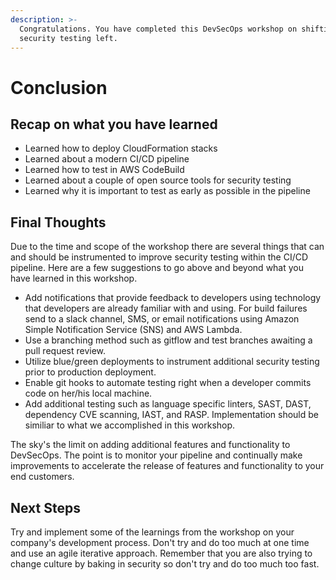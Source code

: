 ```yaml
---
description: >-
  Congratulations. You have completed this DevSecOps workshop on shifting
  security testing left.
---
```


# Conclusion

## Recap on what you have learned

* Learned how to deploy CloudFormation stacks
* Learned about a modern CI/CD pipeline 
* Learned how to test in AWS CodeBuild
* Learned about a couple of open source tools for security testing
* Learned why it is important to test as early as possible in the pipeline

## Final Thoughts

Due to the time and scope of the workshop there are several things that can and should be instrumented to improve security testing within the CI/CD pipeline. Here are a few suggestions to go above and beyond what you have learned in this workshop.

* Add notifications that provide feedback to developers using technology that developers are already familiar with and using.  For build failures send to a slack channel, SMS, or email notifications using Amazon Simple Notification Service \(SNS\) and AWS Lambda.
* Use a branching method such as gitflow and test branches awaiting a pull request review.
* Utilize blue/green deployments to instrument additional security testing prior to production deployment.
* Enable git hooks to automate testing right when a developer commits code on her/his local machine. 
* Add additional testing such as language specific linters, SAST, DAST, dependency CVE scanning, IAST, and RASP.  Implementation should be similiar to what we accomplished in this workshop.

The sky's the limit on adding additional features and functionality to DevSecOps. The point is to monitor your pipeline and continually make improvements to accelerate the release of features and functionality to your end customers.

## Next Steps

Try and implement some of the learnings from the workshop on your company's development process. Don't try and do too much at one time and use an agile iterative approach. Remember that you are also trying to change culture by baking in security so don't try and do too much too fast.

